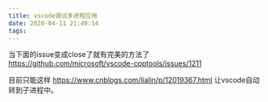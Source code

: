 ```yaml
---
title: vscode调试多进程应用
date: 2020-04-11 21:49:14
tags:
---
```


当下面的issue变成close了就有完美的方法了
<https://github.com/microsoft/vscode-cpptools/issues/1211>

目前只能这样
<https://www.cnblogs.com/lialin/p/12019367.html>
让vscode自动转到子进程中。
